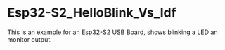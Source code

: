 # Esp32-S2_HelloBlink_Vs_Idf

This is an example for an Esp32-S2 USB Board, shows blinking a LED an monitor output.


